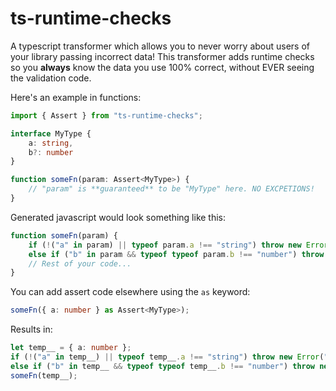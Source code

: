 # ts-runtime-checks

A typescript transformer which allows you to never worry about users of your library passing incorrect data! This transformer adds runtime checks so you **always** know the data you use 100% correct, without EVER seeing the validation code.

Here's an example in functions:

```ts
import { Assert } from "ts-runtime-checks";

interface MyType {
    a: string,
    b?: number
}

function someFn(param: Assert<MyType>) {
    // "param" is **guaranteed** to be "MyType" here. NO EXCPETIONS!
}
```

Generated javascript would look something like this:

```js
function someFn(param) {
    if (!("a" in param) || typeof param.a !== "string") throw new Error("`param.a` needs to be of type `string`.");
    else if ("b" in param && typeof typeof param.b !== "number") throw new Error("`param.b` needs to be of type `number`.");
    // Rest of your code...
}
```

You can add assert code elsewhere using the `as` keyword:

```ts
someFn({ a: number } as Assert<MyType>);
```

Results in:

```ts
let temp__ = { a: number };
if (!("a" in temp__) || typeof temp__.a !== "string") throw new Error("`obj.a` needs to be of type `string`.");
else if ("b" in temp__ && typeof typeof temp__.b !== "number") throw new Error("`obj.b` needs to be of type `number`.");
someFn(temp__);
```

